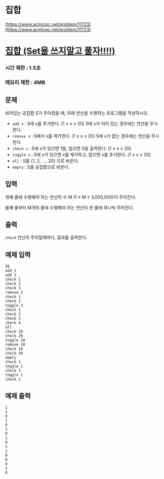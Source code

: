 # 집합
 
[https://www.acmicpc.net/problem/11723](https://www.acmicpc.net/problem/11723)

# [집합 (Set을 쓰지말고 풀자!!!!)](https://www.acmicpc.net/problem/11723)

### 시간 제한 : 1.5초

### 메모리 제한 : 4MB

## 문제

비어있는 공집합 S가 주어졌을 때, 아래 연산을 수행하는 프로그램을 작성하시오.

- `add x` : S에 x를 추가한다. (1 ≤ x ≤ 20) S에 x가 이미 있는 경우에는 연산을 무시한다.
- `remove x` : S에서 x를 제거한다. (1 ≤ x ≤ 20) S에 x가 없는 경우에는 연산을 무시한다.
- `check x` : S에 x가 있으면 1을, 없으면 0을 출력한다. (1 ≤ x ≤ 20)
- `toggle x` : S에 x가 있으면 x를 제거하고, 없으면 x를 추가한다. (1 ≤ x ≤ 20)
- `all` : S를 {1, 2, ..., 20} 으로 바꾼다.
- `empty` : S를 공집합으로 바꾼다.

## 입력

첫째 줄에 수행해야 하는 연산의 수 M (1 ≤ M ≤ 3,000,000)이 주어진다.

둘째 줄부터 M개의 줄에 수행해야 하는 연산이 한 줄에 하나씩 주어진다.

## 출력

`check` 연산이 주어질때마다, 결과를 출력한다.

## 예제 입력

```
26
add 1
add 2
check 1
check 2
check 3
remove 2
check 1
check 2
toggle 3
check 1
check 2
check 3
check 4
all
check 10
check 20
toggle 10
remove 20
check 10
check 20
empty
check 1
toggle 1
check 1
toggle 1
check 1
```

## 예제 출력

```
1
1
0
1
0
1
0
1
0
1
1
0
0
0
1
0
```